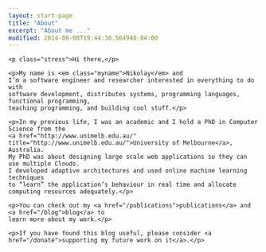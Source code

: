```yaml
---
layout: start-page
title: "About"
excerpt: "About me ..."
modified: 2014-08-08T19:44:38.564948-04:00
---
```



<div class="about-page-content">

    <p class="stress">Hi there,</p>

    <p>My name is <em class="myname">Nikolay</em> and 
    I’m a software engineer and researcher interested in everything to do with
    software development, distributes systems, programming languages, functional programming, 
    teaching programming, and building cool stuff.</p>

    <p>In my previous life, I was an academic and I hold a PhD in Computer Science from the
    <a href="http://www.unimelb.edu.au/" title="http://www.unimelb.edu.au/">University of Melbourne</a>, Australia.
    My PhD was about designing large scale web applications so they can use multiple Clouds. 
    I developed adaptive architectures and used online machine learning techniques 
    to “learn” the application’s behaviour in real time and allocate computing resources adequately.</p>

    <p>You can check out my <a href="/publications">publications</a> and <a href="/blog">blog</a> to 
    learn more about my work.</p>

    <p>If you have found this blog useful, please consider <a href="/donate">supporting my future work on it</a>.</p>

</div>
      

